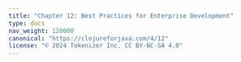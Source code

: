 ```yaml
---
title: "Chapter 12: Best Practices for Enterprise Development"
type: docs
nav_weight: 120000
canonical: "https://clojureforjava.com/4/12"
license: "© 2024 Tokenizer Inc. CC BY-NC-SA 4.0"
---
```


